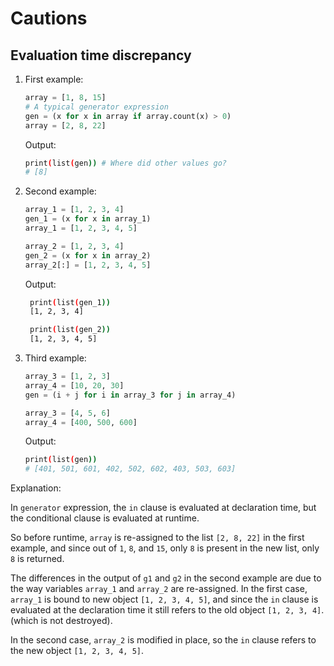 # Cautions

## Evaluation time discrepancy

1. First example:

   ```python
   array = [1, 8, 15]
   # A typical generator expression
   gen = (x for x in array if array.count(x) > 0)
   array = [2, 8, 22]
   ```

   Output:

   ```bash
   print(list(gen)) # Where did other values go?
   # [8]
   ```

2. Second example:

   ```python
   array_1 = [1, 2, 3, 4]
   gen_1 = (x for x in array_1)
   array_1 = [1, 2, 3, 4, 5]

   array_2 = [1, 2, 3, 4]
   gen_2 = (x for x in array_2)
   array_2[:] = [1, 2, 3, 4, 5]
   ```

   Output:

   ```bash
    print(list(gen_1))
    [1, 2, 3, 4]

    print(list(gen_2))
    [1, 2, 3, 4, 5]
   ```

3. Third example:

   ```python
   array_3 = [1, 2, 3]
   array_4 = [10, 20, 30]
   gen = (i + j for i in array_3 for j in array_4)

   array_3 = [4, 5, 6]
   array_4 = [400, 500, 600]
   ```

   Output:

   ```bash
   print(list(gen))
   # [401, 501, 601, 402, 502, 602, 403, 503, 603]
   ```

Explanation:

In `generator` expression, the `in` clause is evaluated at declaration time, but the conditional clause is evaluated at runtime.

So before runtime, `array` is re-assigned to the list `[2, 8, 22]` in the first example, and since out of `1`, `8`, and `15`, only `8` is present in the new list, only `8` is returned.

The differences in the output of `g1` and `g2` in the second example are due to the way variables `array_1` and `array_2` are re-assigned. In the first case, `array_1` is bound to new object `[1, 2, 3, 4, 5]`, and since the `in` clause is evaluated at the declaration time it still refers to the old object `[1, 2, 3, 4]`. (which is not destroyed).

In the second case, `array_2` is modified in place, so the `in` clause refers to the new object `[1, 2, 3, 4, 5]`.
